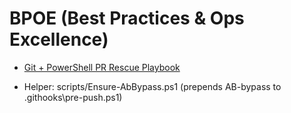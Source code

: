 # BPOE (Best Practices & Ops Excellence)

- [Git + PowerShell PR Rescue Playbook](BPOE_Git-PR-Rescue-Playbook.md)

- Helper: scripts/Ensure-AbBypass.ps1 (prepends AB-bypass to .githooks\pre-push.ps1)
